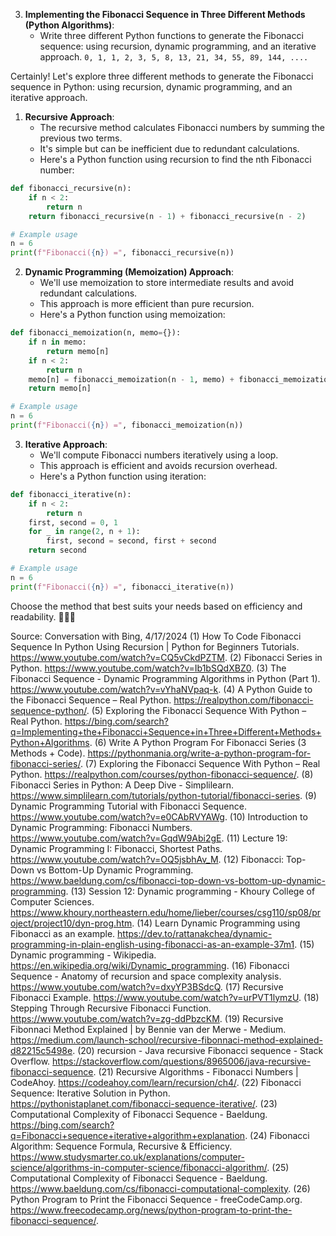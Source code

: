 3. **Implementing the Fibonacci Sequence in Three Different Methods (Python Algorithms)**:
   - Write three different Python functions to generate the Fibonacci sequence: using recursion, dynamic programming, and an iterative approach.
   ```0, 1, 1, 2, 3, 5, 8, 13, 21, 34, 55, 89, 144, ....```

Certainly! Let's explore three different methods to generate the Fibonacci sequence in Python: using recursion, dynamic programming, and an iterative approach.

1. **Recursive Approach**:
   - The recursive method calculates Fibonacci numbers by summing the previous two terms.
   - It's simple but can be inefficient due to redundant calculations.
   - Here's a Python function using recursion to find the nth Fibonacci number:

```python
def fibonacci_recursive(n):
    if n < 2:
        return n
    return fibonacci_recursive(n - 1) + fibonacci_recursive(n - 2)

# Example usage
n = 6
print(f"Fibonacci({n}) =", fibonacci_recursive(n))
```

2. **Dynamic Programming (Memoization) Approach**:
   - We'll use memoization to store intermediate results and avoid redundant calculations.
   - This approach is more efficient than pure recursion.
   - Here's a Python function using memoization:

```python
def fibonacci_memoization(n, memo={}):
    if n in memo:
        return memo[n]
    if n < 2:
        return n
    memo[n] = fibonacci_memoization(n - 1, memo) + fibonacci_memoization(n - 2, memo)
    return memo[n]

# Example usage
n = 6
print(f"Fibonacci({n}) =", fibonacci_memoization(n))
```

3. **Iterative Approach**:
   - We'll compute Fibonacci numbers iteratively using a loop.
   - This approach is efficient and avoids recursion overhead.
   - Here's a Python function using iteration:

```python
def fibonacci_iterative(n):
    if n < 2:
        return n
    first, second = 0, 1
    for _ in range(2, n + 1):
        first, second = second, first + second
    return second

# Example usage
n = 6
print(f"Fibonacci({n}) =", fibonacci_iterative(n))
```

Choose the method that best suits your needs based on efficiency and readability. 🚀👩‍💻

Source: Conversation with Bing, 4/17/2024
(1) How To Code Fibonacci Sequence In Python Using Recursion | Python for Beginners Tutorials. https://www.youtube.com/watch?v=CQ5vCkdPZTM.
(2) Fibonacci Series in Python. https://www.youtube.com/watch?v=Ib1bSQdXBZ0.
(3) The Fibonacci Sequence - Dynamic Programming Algorithms in Python (Part 1). https://www.youtube.com/watch?v=vYhaNVpaq-k.
(4) A Python Guide to the Fibonacci Sequence – Real Python. https://realpython.com/fibonacci-sequence-python/.
(5) Exploring the Fibonacci Sequence With Python – Real Python. https://bing.com/search?q=Implementing+the+Fibonacci+Sequence+in+Three+Different+Methods+Python+Algorithms.
(6) Write A Python Program For Fibonacci Series (3 Methods + Code). https://pythonmania.org/write-a-python-program-for-fibonacci-series/.
(7) Exploring the Fibonacci Sequence With Python – Real Python. https://realpython.com/courses/python-fibonacci-sequence/.
(8) Fibonacci Series in Python: A Deep Dive - Simplilearn. https://www.simplilearn.com/tutorials/python-tutorial/fibonacci-series.
(9) Dynamic Programming Tutorial with Fibonacci Sequence. https://www.youtube.com/watch?v=e0CAbRVYAWg.
(10) Introduction to Dynamic Programming: Fibonacci Numbers. https://www.youtube.com/watch?v=GqdW9Abi2gE.
(11) Lecture 19: Dynamic Programming I: Fibonacci, Shortest Paths. https://www.youtube.com/watch?v=OQ5jsbhAv_M.
(12) Fibonacci: Top-Down vs Bottom-Up Dynamic Programming. https://www.baeldung.com/cs/fibonacci-top-down-vs-bottom-up-dynamic-programming.
(13) Session 12: Dynamic programming - Khoury College of Computer Sciences. https://www.khoury.northeastern.edu/home/lieber/courses/csg110/sp08/project/project10/dyn-prog.htm.
(14) Learn Dynamic Programming using Fibonacci as an example. https://dev.to/rattanakchea/dynamic-programming-in-plain-english-using-fibonacci-as-an-example-37m1.
(15) Dynamic programming - Wikipedia. https://en.wikipedia.org/wiki/Dynamic_programming.
(16) Fibonacci Sequence - Anatomy of recursion and space complexity analysis. https://www.youtube.com/watch?v=dxyYP3BSdcQ.
(17) Recursive Fibonacci Example. https://www.youtube.com/watch?v=urPVT1lymzU.
(18) Stepping Through Recursive Fibonacci Function. https://www.youtube.com/watch?v=zg-ddPbzcKM.
(19) Recursive Fibonnaci Method Explained | by Bennie van der Merwe - Medium. https://medium.com/launch-school/recursive-fibonnaci-method-explained-d82215c5498e.
(20) recursion - Java recursive Fibonacci sequence - Stack Overflow. https://stackoverflow.com/questions/8965006/java-recursive-fibonacci-sequence.
(21) Recursive Algorithms - Fibonacci Numbers | CodeAhoy. https://codeahoy.com/learn/recursion/ch4/.
(22) Fibonacci Sequence: Iterative Solution in Python. https://pythonistaplanet.com/fibonacci-sequence-iterative/.
(23) Computational Complexity of Fibonacci Sequence - Baeldung. https://bing.com/search?q=Fibonacci+sequence+iterative+algorithm+explanation.
(24) Fibonacci Algorithm: Sequence Formula, Recursive & Efficiency. https://www.studysmarter.co.uk/explanations/computer-science/algorithms-in-computer-science/fibonacci-algorithm/.
(25) Computational Complexity of Fibonacci Sequence - Baeldung. https://www.baeldung.com/cs/fibonacci-computational-complexity.
(26) Python Program to Print the Fibonacci Sequence - freeCodeCamp.org. https://www.freecodecamp.org/news/python-program-to-print-the-fibonacci-sequence/.

